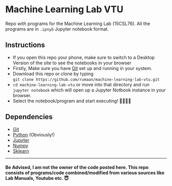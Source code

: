 # Machine Learning Lab VTU
Repo with programs for the Machine Learning Lab (15CSL76). All the programs are in `.ipnyb` Jupyter notebook format.

## Instructions
- If you open this repo your phone, make sure to switch to a Desktop Version of the site to see the notebooks in your browser
- Firstly, Make sure you have [Git](https://git-scm.com) set up and running in your system.
- Download this repo or clone by typing <br>
  `git clone https://github.com/rumaan/machine-learning-lab-vtu.git`
- `cd machine-learning-lab-vtu` or move into that directory and run `jupyter notebook` which will open up a Jupyter Notbook instance in your browser.
- Select the notebook/program and start executing! 👨‍💻👩‍💻

## Dependencies
- [Git](https://git-scm.com)
- [Python](https://www.python.org) (Obviously!)
- [Jupyter](http://jupyter.org)
- [Numpy](http://www.numpy.org)
- [Sklearn](http://scikit-learn.org/stable/)

---

#### Be Advised, I am not the owner of the code posted here. This repo consists of programs/code combined/modified from various sources like Lab Manuals, Youtube etc. 😇
